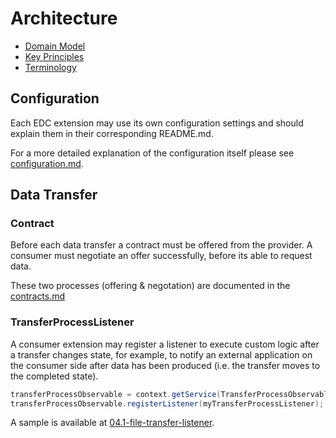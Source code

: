 # Architecture

- [Domain Model](domain-model.md)
- [Key Principles](architecture-principles.md)
- [Terminology](terminology.md)

## Configuration

Each EDC extension may use its own configuration settings and should explain them in their corresponding README.md.

For a more detailed explanation of the configuration itself please see [configuration.md](configuration/README.md).

## Data Transfer

### Contract

Before each data transfer a contract must be offered from the provider. A consumer must negotiate an offer successfully,
before its able to request data.

These two processes (offering & negotation) are documented in the [contracts.md](usage-control/contracts.md)

### TransferProcessListener

A consumer extension may register a listener to execute custom logic after a transfer changes state, for example, to notify an external application on the consumer side after data has been produced (i.e. the transfer moves to the completed state).

```java
transferProcessObservable = context.getService(TransferProcessObservable.class);
transferProcessObservable.registerListener(myTransferProcessListener);
```

A sample is available at [04.1-file-transfer-listener](../../../samples/04.1-file-transfer-listener/).
